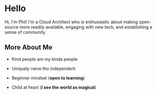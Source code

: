 # Hello 

Hi, I'm Phil! I'm a Cloud Architect who is enthusiastic about making open-source more readily available, engaging with new tech, and establishing a sense of community 

## More About Me

* Kind people are my kinda people

* Uniquely naive tho independent

* Beginner mindset (**open to learning**)

* Child at heart (**I see the world as magical**)
